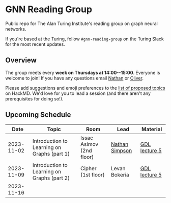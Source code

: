 # GNN Reading Group

Public repo for The Alan Turing Institute's reading group on graph neural networks.

If you're based at the Turing, follow `#gnn-reading-group` on the Turing Slack for the most recent updates.

## Overview

The group meets every <b>week on Thursdays at 14:00--15:00</b>. Everyone is welcome to join! If you have any questions email [Nathan](mailto:nsimpson@turing.ac.uk) or [Oliver](mailto:ostrickson@turing.ac.uk).

Please add suggestions and emoji preferences to the [list of proposed topics](https://hackmd.io/@8yFBFkVxSEuoQIbgLEuXfw/SkyYJLBzp) on HackMD. We'd love for you to lead a session (and there aren't any prerequisites for doing so!).

## Upcoming Schedule

|Date | Topic | Room | Lead | Material |
| --- | ----- | ---- | ---- | -------- |
| 2023-11-02 | Introduction to Learning on Graphs (part 1)| Issac Asimov (2nd floor) | [Nathan Simpson](https://github.com/phinate) | [GDL lecture 5](https://youtu.be/J2bLt3-SSpg?si=EgJ50xAPzCqMMzdS)
| 2023-11-09 | Introduction to Learning on Graphs (part 2)| Cipher (1st floor) | Levan Bokeria | [GDL lecture 5](https://youtu.be/J2bLt3-SSpg?si=EgJ50xAPzCqMMzdS)
| 2023-11-16 |  | |  |



